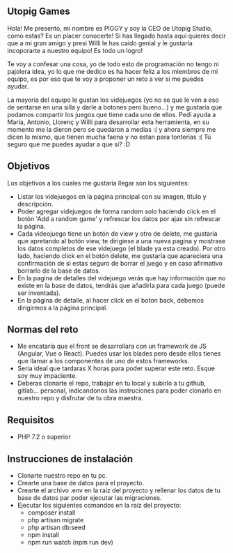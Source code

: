 ## Utopig Games

Hola! Me presento, mi nombre es PIGGY y soy la CEO de Utopig Studio, como estas? Es un placer conocerte! Si has llegado hasta aquí quieres decir que a mi gran amigo y presi Willi le has caido genial y le gustaría incoporarte a nuestro equipo! Es todo un logro!

Te voy a confesar una cosa, yo de todo esto de programación no tengo ni pajolera idea, yo lo que me dedico es ha hacer feliz a los miembros de mi equipo, es por eso que te voy a proponer un reto a ver si me puedes ayudar.

La mayoria del equipo le gustan los videjuegos (yo no se que le ven a eso de sentarse en una silla y darle a botones pero bueno...) y me gustaría que podamos compartir los juegos que tiene cada uno de ellos. Pedí ayuda a Maria, Antonio, Llorenç y Willi para desarrollar esta herramienta, en su momento me la dieron pero se quedaron a medias :( y ahora siempre me dicen lo mismo, que tienen  mucha faena y no estan para tonterias :( Tú seguro que me puedes ayudar a que si? :D

## Objetivos

Los objetivos a los cuales me gustaría llegar son los siguientes:
 
- Listar los videjuegos en la pagina principal con su imagen, título y descripción.
- Poder agregar videjuegos de forma random solo haciendo click en el botón 'Add a random game' y refrescar los datos por ajax sin refrescar la página.
- Cada videojuego tiene un botón de view y otro de delete, me gustaría que apretando al botón view, te dirigiese a una nueva pagina y mostrase los datos completos de ese videjuego (el blade ya esta creado). Por otro lado, haciendo click en el botón delete, me gustaría que apareciera una confirmación de si estas seguro de borrar el juego y en caso afirmativo borrarlo de la base de datos.
- En la pagina de detalles del videjuego verás que hay información que no existe en la base de datos, tendrás que añadirla para cada juego (puede ser inventada).
- En la página de detalle, al hacer click en el boton back, debemos dirigirmos a la página principal.

## Normas del reto

- Me encataría que el front se desarrollara con un framework de JS (Angular, Vue o React). Puedes usar los blades pero desde ellos tienes que llamar a los componentes de uno de estos frameworks.
- Seria ideal que tardaras X horas para poder superar este reto. Esque soy muy impaciente.
- Deberas clonarte el repo, trabajar en tu local y subirlo a tu github, gitlab... personal, indicandonos las instruciones para poder clonarlo en nuestro repo y disfrutar de tu obra maestra.

## Requisitos

- PHP 7.2 o superior

## Instrucciones de instalación

- Clonarte nuestro repo en tu pc.
- Crearte una base de datos para el proyecto.
- Crearte el archivo .env en la raíz del proyecto y rellenar los datos de tu base de datos par poder ejecutar las migraciones.
- Ejecutar los siguientes comandos en la raíz del proyecto: 
    - composer install
    - php artisan migrate
    - php artisan db:seed
    - npm install
    - npm run watch (npm run dev)


